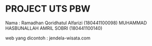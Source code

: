 # PROJECT UTS PBW
Nama : Ramadhan Qoridhatul Alfarizi (180441100098)
       MUHAMMAD HASBUNALLAH AMRIL SOBRI (180441100140)

web yang dicontoh : jendela-wisata.com

